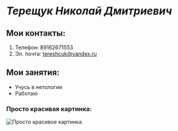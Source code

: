 # _Терещук Николай Дмитриевич_

## Мои контакты:

1. Телефон: 89162671553
2. Эл. почта: tereshcuk@yandex.ru

## Мои занятия:

* Учусь в нетологии
* Работаю

### Просто красивая картинка: 
![Просто красивое картинка](https://cs6.pikabu.ru/post_img/big/2015/04/26/6/1430037626_1786129976.jpg)


